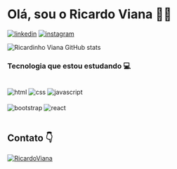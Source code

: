 

# Olá, sou o Ricardo Viana ✋🏽

[![linkedin](https://img.shields.io/badge/LinkedIn-eeedf0?style=for-the-badge&logo=linkedin&logoColor=black)](https://www.linkedin.com/in/ricardovianaaa/)
[![instagram](https://img.shields.io/badge/Instagram-eeedf0?style=for-the-badge&logo=instagram&logoColor=black)](https://www.instagram.com/ricardinho_viana/)

![Ricardinho Viana GitHub stats](https://github-readme-stats.vercel.app/api?username=RicardinhViana&show_icons=true&theme=dark)

### Tecnologia que estou estudando 💻​

<div style="display: inline_block"><br/>
    <img align="center" alt="html" src="https://img.shields.io/badge/HTML-e1c122?style=for-the-badge&logo=html5&logoColor=black"/>
    <img align="center" alt="css" src="https://img.shields.io/badge/CSS-e1c122?&style=for-the-badge&logo=css3&logoColor=black"/>
    <img align="center" alt="javascript" src="https://img.shields.io/badge/JavaScript-e1c122?style=for-the-badge&logo=javascript&logoColor=black"/>
    <div style="display: inline_block"><br/>
    <img align="center" alt="bootstrap" src="https://img.shields.io/badge/Bootstrap-e1c122?style=for-the-badge&logo=bootstrap&logoColor=black"/>
    <img align="center" alt="react" src="https://img.shields.io/badge/React-e1c122?style=for-the-badge&logo=react&logoColor=black"/>
</div><br/>

## Contato 👇​
[![RicardoViana](https://img.shields.io/badge/Gmail-D14836?style=for-the-badge&logo=gmail&logoColor=white)](https://mail.google.com/mail/u/0/#inbox?compose=CllgCKCBBkFqZnvFJCzNMMXhvvGnKRwMWbLtjwzxxjrwWMsDrGmpHrzfpmpDxHGNgWFCGDzkVJV)
